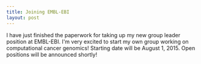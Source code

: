 ```yaml
---
title: Joining EMBL-EBI
layout: post
---
```


I have just finished the paperwork for taking up my new group leader position at EMBL-EBI. I'm very excited to start my own group working on 
computational cancer genomics! Starting date will be August 1, 2015. Open positions will be announced shortly! 